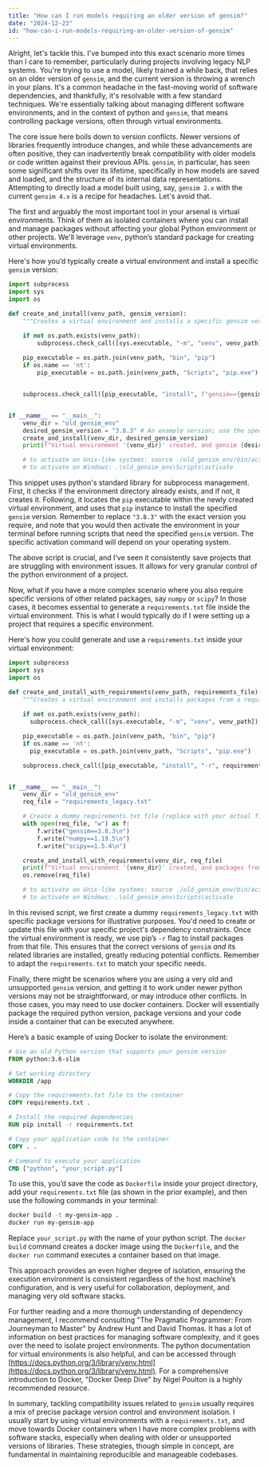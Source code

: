 ```yaml
---
title: "How can I run models requiring an older version of gensim?"
date: "2024-12-23"
id: "how-can-i-run-models-requiring-an-older-version-of-gensim"
---
```


Alright, let's tackle this. I've bumped into this exact scenario more times than I care to remember, particularly during projects involving legacy NLP systems. You're trying to use a model, likely trained a while back, that relies on an older version of `gensim`, and the current version is throwing a wrench in your plans. It's a common headache in the fast-moving world of software dependencies, and thankfully, it's resolvable with a few standard techniques. We're essentially talking about managing different software environments, and in the context of python and `gensim`, that means controlling package versions, often through virtual environments.

The core issue here boils down to version conflicts. Newer versions of libraries frequently introduce changes, and while these advancements are often positive, they can inadvertently break compatibility with older models or code written against their previous APIs. `gensim`, in particular, has seen some significant shifts over its lifetime, specifically in how models are saved and loaded, and the structure of its internal data representations. Attempting to directly load a model built using, say, `gensim 2.x` with the current `gensim 4.x` is a recipe for headaches. Let's avoid that.

The first and arguably the most important tool in your arsenal is virtual environments. Think of them as isolated containers where you can install and manage packages without affecting your global Python environment or other projects. We'll leverage `venv`, python’s standard package for creating virtual environments.

Here's how you’d typically create a virtual environment and install a specific `gensim` version:

```python
import subprocess
import sys
import os

def create_and_install(venv_path, gensim_version):
    """Creates a virtual environment and installs a specific gensim version."""

    if not os.path.exists(venv_path):
        subprocess.check_call([sys.executable, "-m", "venv", venv_path])
    
    pip_executable = os.path.join(venv_path, "bin", "pip")
    if os.name == 'nt':
        pip_executable = os.path.join(venv_path, "Scripts", "pip.exe")


    subprocess.check_call([pip_executable, "install", f"gensim=={gensim_version}"])


if __name__ == "__main__":
    venv_dir = "old_gensim_env"
    desired_gensim_version = "3.8.3" # An example version; use the specific one you need
    create_and_install(venv_dir, desired_gensim_version)
    print(f"Virtual environment '{venv_dir}' created, and gensim {desired_gensim_version} installed successfully.")

    # to activate on Unix-like systems: source ./old_gensim_env/bin/activate
    # to activate on Windows: .\old_gensim_env\Scripts\activate
```

This snippet uses python's standard library for subprocess management. First, it checks if the environment directory already exists, and if not, it creates it. Following, it locates the `pip` executable within the newly created virtual environment, and uses that `pip` instance to install the specified `gensim` version. Remember to replace `"3.8.3"` with the exact version you require, and note that you would then activate the environment in your terminal before running scripts that need the specified `gensim` version. The specific activation command will depend on your operating system.

The above script is crucial, and I’ve seen it consistently save projects that are struggling with environment issues. It allows for very granular control of the python environment of a project.

Now, what if you have a more complex scenario where you also require specific versions of other related packages, say `numpy` or `scipy`? In those cases, it becomes essential to generate a `requirements.txt` file inside the virtual environment. This is what I would typically do if I were setting up a project that requires a specific environment.

Here's how you could generate and use a `requirements.txt` inside your virtual environment:

```python
import subprocess
import sys
import os

def create_and_install_with_requirements(venv_path, requirements_file):
    """Creates a virtual environment and installs packages from a requirements.txt file."""
    
    if not os.path.exists(venv_path):
      subprocess.check_call([sys.executable, "-m", "venv", venv_path])

    pip_executable = os.path.join(venv_path, "bin", "pip")
    if os.name == 'nt':
      pip_executable = os.path.join(venv_path, "Scripts", "pip.exe")

    subprocess.check_call([pip_executable, "install", "-r", requirements_file])


if __name__ == "__main__":
    venv_dir = "old_gensim_env"
    req_file = "requirements_legacy.txt"

    # Create a dummy requirements.txt file (replace with your actual file)
    with open(req_file, "w") as f:
        f.write("gensim==3.8.3\n")
        f.write("numpy==1.19.5\n")
        f.write("scipy==1.5.4\n")

    create_and_install_with_requirements(venv_dir, req_file)
    print(f"Virtual environment '{venv_dir}' created, and packages from '{req_file}' installed.")
    os.remove(req_file)

    # to activate on Unix-like systems: source ./old_gensim_env/bin/activate
    # to activate on Windows: .\old_gensim_env\Scripts\activate
```

In this revised script, we first create a dummy `requirements_legacy.txt` with specific package versions for illustrative purposes. You'd need to create or update this file with your specific project's dependency constraints. Once the virtual environment is ready, we use pip’s `-r` flag to install packages from that file. This ensures that the correct versions of `gensim` *and* its related libraries are installed, greatly reducing potential conflicts. Remember to adapt the `requirements.txt` to match your specific needs.

Finally, there might be scenarios where you are using a very old and unsupported `gensim` version, and getting it to work under newer python versions may not be straightforward, or may introduce other conflicts. In those cases, you may need to use docker containers. Docker will essentially package the required python version, package versions and your code inside a container that can be executed anywhere.

Here’s a basic example of using Docker to isolate the environment:

```dockerfile
# Use an old Python version that supports your gensim version
FROM python:3.6-slim

# Set working directory
WORKDIR /app

# Copy the requirements.txt file to the container
COPY requirements.txt .

# Install the required dependencies
RUN pip install -r requirements.txt

# Copy your application code to the container
COPY . .

# Command to execute your application
CMD ["python", "your_script.py"]
```

To use this, you’d save the code as `Dockerfile` inside your project directory, add your `requirements.txt` file (as shown in the prior example), and then use the following commands in your terminal:
```bash
docker build -t my-gensim-app .
docker run my-gensim-app
```
Replace `your_script.py` with the name of your python script. The `docker build` command creates a docker image using the `Dockerfile`, and the `docker run` command executes a container based on that image.

This approach provides an even higher degree of isolation, ensuring the execution environment is consistent regardless of the host machine’s configuration, and is very useful for collaboration, deployment, and managing very old software stacks.

For further reading and a more thorough understanding of dependency management, I recommend consulting "The Pragmatic Programmer: From Journeyman to Master" by Andrew Hunt and David Thomas. It has a lot of information on best practices for managing software complexity, and it goes over the need to isolate project environments. The python documentation for virtual environments is also helpful, and can be accessed through [https://docs.python.org/3/library/venv.html](https://docs.python.org/3/library/venv.html). For a comprehensive introduction to Docker, "Docker Deep Dive" by Nigel Poulton is a highly recommended resource.

In summary, tackling compatibility issues related to `gensim` usually requires a mix of precise package version control and environment isolation. I usually start by using virtual environments with a `requirements.txt`, and move towards Docker containers when I have more complex problems with software stacks, especially when dealing with older or unsupported versions of libraries. These strategies, though simple in concept, are fundamental in maintaining reproducible and manageable codebases.
